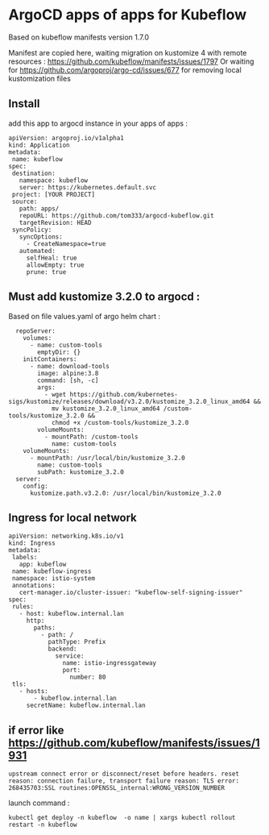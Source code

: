 # ArgoCD apps of apps for Kubeflow

Based on kubeflow manifests version 1.7.0

Manifest are copied here, waiting migration on kustomize 4 with remote resources : https://github.com/kubeflow/manifests/issues/1797
Or waiting for https://github.com/argoproj/argo-cd/issues/677 for removing local kustomization files

## Install
add this app to argocd instance in your apps of apps :
 ```
apiVersion: argoproj.io/v1alpha1
kind: Application
metadata:
  name: kubeflow
spec:
  destination:
    namespace: kubeflow
    server: https://kubernetes.default.svc
  project: [YOUR PROJECT]
  source:
    path: apps/
    repoURL: https://github.com/tom333/argocd-kubeflow.git
    targetRevision: HEAD
  syncPolicy:
    syncOptions:
      - CreateNamespace=true
    automated:
      selfHeal: true
      allowEmpty: true
      prune: true
 ```

## Must add kustomize 3.2.0 to argocd :
Based on file values.yaml of argo helm chart :
```
  repoServer:
    volumes:
      - name: custom-tools
        emptyDir: {}
    initContainers:
      - name: download-tools
        image: alpine:3.8
        command: [sh, -c]
        args:
          - wget https://github.com/kubernetes-sigs/kustomize/releases/download/v3.2.0/kustomize_3.2.0_linux_amd64 &&
            mv kustomize_3.2.0_linux_amd64 /custom-tools/kustomize_3.2.0 &&
            chmod +x /custom-tools/kustomize_3.2.0
        volumeMounts:
          - mountPath: /custom-tools
            name: custom-tools
    volumeMounts:
      - mountPath: /usr/local/bin/kustomize_3.2.0
        name: custom-tools
        subPath: kustomize_3.2.0
  server:
    config:
      kustomize.path.v3.2.0: /usr/local/bin/kustomize_3.2.0
 ```

## Ingress for local network
 ```
apiVersion: networking.k8s.io/v1
kind: Ingress
metadata:
  labels:
    app: kubeflow
  name: kubeflow-ingress
  namespace: istio-system
  annotations:
    cert-manager.io/cluster-issuer: "kubeflow-self-signing-issuer"
spec:
  rules:
    - host: kubeflow.internal.lan
      http:
        paths:
          - path: /
            pathType: Prefix
            backend:
              service:
                name: istio-ingressgateway
                port:
                  number: 80
  tls:
    - hosts:
        - kubeflow.internal.lan
      secretName: kubeflow.internal.lan
 ```

## if error like https://github.com/kubeflow/manifests/issues/1931
`upstream connect error or disconnect/reset before headers. reset reason: connection failure, transport failure reason: TLS error: 268435703:SSL routines:OPENSSL_internal:WRONG_VERSION_NUMBER`


launch command :

`kubectl get deploy -n kubeflow  -o name | xargs kubectl rollout restart -n kubeflow`
